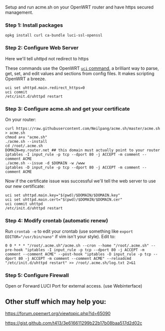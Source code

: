Setup and run acme.sh on your OpenWRT router and have https secured management.

### Step 1: Install packages

`opkg install curl ca-bundle luci-ssl-openssl`

### Step 2: Configure Web Server
Here we'll tell uhttpd not redirect to https

These commands use the OpenWRT [`uci` command](https://wiki.openwrt.org/doc/uci), a brilliant way to parse, get, set, and edit values and sections from config files. It makes scripting OpenWRT a breeze.

```
uci set uhttpd.main.redirect_https=0
uci commit
/etc/init.d/uhttpd restart
```

### Step 3: Configure acme.sh and get your certificate
On your router:

```
curl https://raw.githubusercontent.com/Neilpang/acme.sh/master/acme.sh > acme.sh
chmod a+x "acme.sh"
./acme.sh --install
cd /root/.acme.sh
DOMAIN=my.router.net ## this domain must actually point to your router
iptables -I input_rule -p tcp --dport 80 -j ACCEPT -m comment --comment ACME
./acme.sh --issue -d $DOMAIN -w /www
iptables -D input_rule -p tcp --dport 80 -j ACCEPT -m comment --comment ACME
```

Now if the certificate issue was successful we'll tell the web server to use our new certificate:

```
uci set uhttpd.main.key="$(pwd)/$DOMAIN/$DOMAIN.key"
uci set uhttpd.main.cert="$(pwd)/$DOMAIN/$DOMAIN.cer"
uci commit uhttpd
/etc/init.d/uhttpd restart
```

### Step 4: Modify crontab (automatic renew)

Run `crontab -e` to edit your crontab (use something like `export EDITOR="/usr/bin/nano"` if vim isn't your style). Edit to:

`0 0 * * * "/root/.acme.sh"/acme.sh --cron --home "/root/.acme.sh" --pre-hook "iptables -I input_rule -p tcp --dport 80 -j ACCEPT -m comment --comment ACME" --post-hook "iptables -D input_rule -p tcp --dport 80 -j ACCEPT -m comment --comment ACME" --reloadcmd "/etc/init.d/uhttpd restart" >> /root/.acme.sh/log.txt 2>&1`


### Step 5: Configure Firewall
Open or Forward LUCI Port for external access. (use Webinterface)



## Other stuff which may help you:
https://forum.openwrt.org/viewtopic.php?id=65090

https://gist.github.com/t413/3e616611299b22b17b08baa517d2d02c

